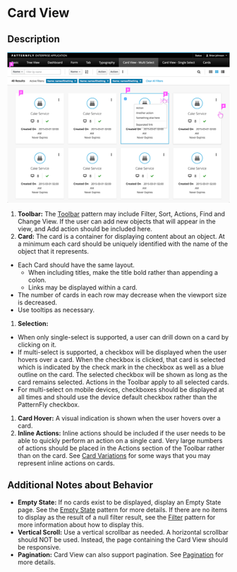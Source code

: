 # Card View

## Description

![Card View](img/card-view-callout.png)

1. **Toolbar:** The [Toolbar](http://www.patternfly.org/pattern-library/forms-and-controls/toolbar/) pattern may include Filter, Sort, Actions, Find and Change View. If the user can add new objects that will appear in the view, and Add action should be included here.
1. **Card:** The card is a container for displaying content about an object. At a minimum each card should be uniquely identified with the name of the object that it represents.
  - Each Card should have the same layout.
    - When including titles, make the title bold rather than appending a colon.
    - Links may be displayed within a card.
  - The number of cards in each row may decrease when the viewport size is decreased.
  - Use tooltips as necessary.
1. **Selection:**
  - When only single-select is supported, a user can drill down on a card by clicking on it.
  - If multi-select is supported, a checkbox will be displayed when the user hovers over a card. When the checkbox is clicked, that card is selected which is indicated by the check mark in the checkbox as well as a blue outline on the card. The selected checkbox will be shown as long as the card remains selected. Actions in the Toolbar apply to all selected cards.
  - For multi-select on mobile devices, checkboxes should be displayed at all times and should use the device default checkbox rather than the PatternFly checkbox.
1. **Card Hover:** A visual indication is shown when the user hovers over a card.
1. **Inline Actions:** Inline actions should be included if the user needs to be able to quickly perform an action on a single card. Very large numbers of actions should be placed in the Actions section of the Toolbar rather than on the card. See [Card Variations](http://www.patternfly.org/pattern-library/content-views/card-view/#/card-variations) for some ways that you may represent inline actions on cards.

## Additional Notes about Behavior

- **Empty State:** If no cards exist to be displayed, display an Empty State page. See the [Empty State](https://www.patternfly.org/pattern-library/communication/empty-state/#_) pattern for more details. If there are no items to display as the result of a null filter result, see the [Filter](http://www.patternfly.org/pattern-library/forms-and-controls/filter/) pattern for more information about how to display this.
- **Vertical Scroll:** Use a vertical scrollbar as needed. A horizontal scrollbar should NOT be used. Instead, the page containing the Card View should be responsive.
- **Pagination:** Card View can also support pagination. See [Pagination](http://www.patternfly.org/pattern-library/navigation/pagination/) for more details.
